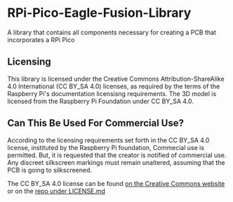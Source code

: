 # RPi-Pico-Eagle-Fusion-Library
A library that contains all components necessary for creating a PCB that incorporates a RPi Pico
## Licensing
This library is licensed under the Creative Commons Attribution-ShareAlike 4.0 International (CC BY_SA 4.0) licenses, as required by the terms of the Raspberry Pi's documentation licensisng requirements. The 3D model is licensed from the Raspberry Pi Foundation under CC BY_SA 4.0.
## Can This Be Used For Commercial Use?
According to the licensing requirements set forth in the CC BY_SA 4.0 license, instituted by the Raspberry Pi foundation, Commecial use is permitted. But, it is requested that the creator is notified of commercial use. Any discreet silkscreen markings must remain unaltered, assuming that the PCB is going to silkscreened.

The CC BY_SA 4.0 license can be found [on the Creative Commons website](https://creativecommons.org/licenses/by-sa/4.0/?ref=chooser-v1) or on the [repo under LICENSE.md](https://github.com/MrPurpleSocks/RPi-Pico-Eagle-Fusion-Library)
